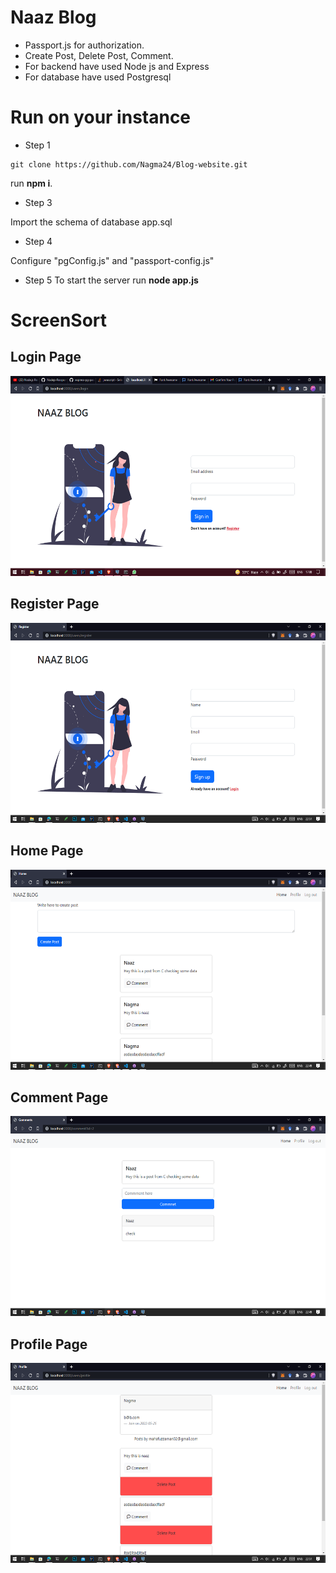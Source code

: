 
# Naaz Blog

* Passport.js for authorization.
* Create Post, Delete Post, Comment.
* For backend have used Node js and Express
* For database have used Postgresql

# Run on your instance

* Step 1

```
git clone https://github.com/Nagma24/Blog-website.git
```

run **npm i**.

* Step 3

Import the schema of database app.sql

* Step 4

Configure "pgConfig.js" and "passport-config.js"

* Step 5
To start the server run **node app.js**

# ScreenSort

## Login Page

<img src="./Images/Login.png" alt="Loading " height="320">

## Register Page

<img src="./Images/Register.png" alt="Loading " height="320">

## Home Page

<img src="./Images/Home.png" alt="Loading " height="320">

## Comment Page

<img src="./Images/Comment.png" alt="Loading " height="320">

## Profile Page

<img src="./Images/Profile.png" alt="Loading " height="320">
